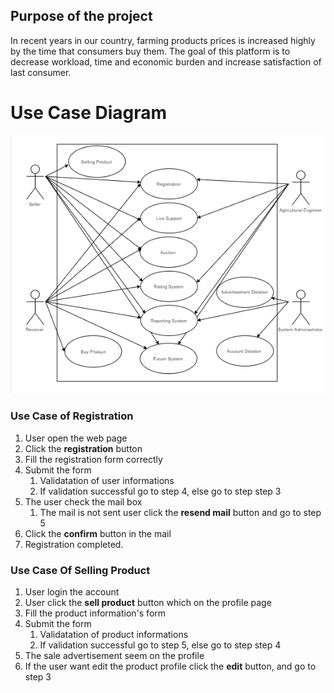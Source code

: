 ## Purpose of the project
In recent years in our country, farming products prices is increased highly by the time that consumers buy them. The goal of this platform is to decrease workload, time and economic burden and increase satisfaction of last consumer.


Use Case Diagram
===========

![alt text](img/UseCaseDiagram.png)

### Use Case of Registration

 1. User open the web page
 2. Click the **registration** button
 3. Fill the registration form correctly
 4. Submit the form
	1. Validatation of user informations
	2. If validation successful go to step 4, else go to step step 3
5. The user check the mail box
	1. The mail is not sent user click the **resend mail** button and go to step 5
6. Click the **confirm** button in the mail
7. Registration completed.

### Use Case Of Selling Product

1. User login the account
2. User click the **sell product** button which on the profile page
3. Fill the product information's form
4. Submit the form
	1. Validatation of product informations
	2. If validation successful go to step 5, else go to step step 4
5. The sale advertisement seem on the profile 
6. If the user want edit the product profile click the **edit** button, and go to step 3